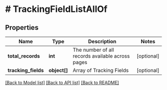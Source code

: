 # # TrackingFieldListAllOf

## Properties

Name | Type | Description | Notes
------------ | ------------- | ------------- | -------------
**total_records** | **int** | The number of all records available across pages | [optional] 
**tracking_fields** | **object[]** | Array of Tracking Fields | [optional] 

[[Back to Model list]](../../README.md#documentation-for-models) [[Back to API list]](../../README.md#documentation-for-api-endpoints) [[Back to README]](../../README.md)


